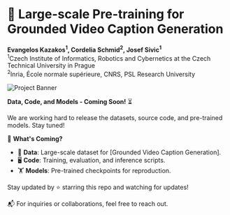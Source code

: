 # 🚀 Large-scale Pre-training for Grounded Video Caption Generation

**Evangelos Kazakos<sup>1</sup>, Cordelia Schmid<sup>2</sup>, Josef Sivic<sup>1</sup>**  
<sup>1</sup>Czech Institute of Informatics, Robotics and Cybernetics at the Czech Technical University in Prague  
<sup>2</sup>Inria, École normale supérieure, CNRS, PSL Research University

![Project Banner](images/banner.png)

**Data, Code, and Models - Coming Soon!** ⏳  

We are working hard to release the datasets, source code, and pre-trained models. Stay tuned!  

📌 **What's Coming?**  
- 📂 **Data**: Large-scale dataset for [Grounded Video Caption Generation].  
- 🖥️ **Code**: Training, evaluation, and inference scripts.  
- 🏋️ **Models**: Pre-trained checkpoints for reproduction.  

Stay updated by ⭐ starring this repo and watching for updates!  

📬 For inquiries or collaborations, feel free to reach out.  
